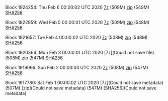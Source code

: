 Block 1924254: Thu Feb  6 00:00:02 UTC 2020 [7z](https://transfer.sh/YoxCh/bootstrap.dat.20200206.7z) (509M) [zip](https://transfer.sh/UonIt/bootstrap.dat.20200206.zip) (549M) [SHA256](https://transfer.sh/jusB5/sha256.txt)

Block 1922959: Wed Feb  5 00:00:01 UTC 2020 [7z]() (509M) [zip]() (548M) [SHA256]()

Block 1921657: Tue Feb  4 00:00:02 UTC 2020 [7z]() (508M) [zip]() (548M) [SHA256]()

Block 1920364: Mon Feb  3 00:00:01 UTC 2020 [7z](Could not save file) (508M) [zip]() (547M) [SHA256]()

Block 1919066: Sun Feb  2 00:00:03 UTC 2020 [7z](https://transfer.sh/JbWDB/bootstrap.dat.20200202.7z) (508M) [zip](https://transfer.sh/14W2No/bootstrap.dat.20200202.zip) (547M) [SHA256](https://transfer.sh/lebx9/sha256.txt)

Block 1917780: Sat Feb  1 00:00:02 UTC 2020 [7z](Could not save metadata) (507M) [zip](Could not save metadata) (547M) [SHA256](Could not save metadata)
